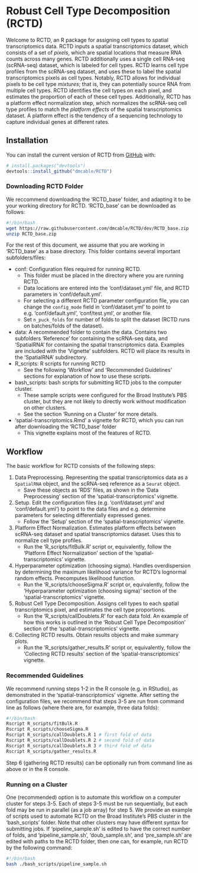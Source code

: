 
<!-- README.md is generated from README.Rmd. Please edit that file -->

# Robust Cell Type Decomposition (RCTD)

<!-- badges: start -->

<!-- badges: end -->

Welcome to RCTD, an R package for assigning cell types to spatial
transcriptomics data. RCTD inputs a spatial transcriptomics dataset,
which consists of a set of *pixels*, which are spatial locations that
measure RNA counts across many genes. RCTD additionally uses a single
cell RNA-seq (scRNA-seq) dataset, which is labeled for cell types. RCTD
learns cell type profiles from the scRNA-seq dataset, and uses these to
label the spatial transcriptomics pixels as cell types. Notably, RCTD
allows for individual pixels to be cell type *mixtures*; that is, they
can potentially source RNA from multiple cell types. RCTD identifies the
cell types on each pixel, and estimates the proportion of each of these
cell types. Additionally, RCTD has a platform effect normalization step,
which normalizes the scRNA-seq cell type profiles to match the *platform
effects* of the spatial transcriptomics dataset. A platform effect is
the tendency of a sequencing technology to capture individual genes at
different rates.

## Installation

You can install the current version of RCTD from
[GitHub](https://github.com/dmcable/RCTD) with:

``` r
# install.packages("devtools")
devtools::install_github("dmcable/RCTD")
```

### Downloading RCTD Folder

We reccommend downloading the ‘RCTD\_base’ folder, and adapting it to be
your working directory for RCTD. ‘RCTD\_base’ can be downloaded as
follows:

``` bash
#!/bin/bash
wget https://raw.githubusercontent.com/dmcable/RCTD/dev/RCTD_base.zip 
unzip RCTD_base.zip
```

For the rest of this document, we assume that you are working in
‘RCTD\_base’ as a base directory. This folder contains several
important subfolders/files:

  - conf: Configuration files required for running RCTD.
      - This folder must be placed in the directory where you are
        running RCTD.
      - Data locations are entered into the ‘conf/dataset.yml’ file, and
        RCTD parameters in ‘conf/default.yml’.
      - For selecting a different RCTD parameter configuration file, you
        can change the `config_mode` field in ‘conf/dataset.yml’ to
        point to e.g. ‘conf/default.yml’, ‘conf/test.yml’, or another
        file.
      - Set `n_puck_folds` for number of folds to split the dataset
        (RCTD runs on batches/folds of the dataset).
  - data: A recommended folder to contain the data. Contains two
    subfolders ‘Reference’ for containing the scRNA-seq data, and
    ‘SpatialRNA’ for containing the spatial transcriptomics data.
    Examples are included with the ‘Vignette’ subfolders. RCTD will
    place its results in the ‘SpatialRNA’ subdirectory.
  - R\_scripts: R scripts for running RCTD
      - See the following ‘Workflow’ and ‘Recommended Guidelines’
        sections for explanation of how to use these scripts.
  - bash\_scripts: bash scripts for submitting RCTD jobs to the computer
    cluster.
      - These sample scripts were configured for the Broad Institute’s
        PBS cluster, but they are not likely to directly work without
        modification on other clusters.
      - See the section ‘Running on a Cluster’ for more details.
  - ‘spatial-transcriptomics.Rmd’ a vignette for RCTD, which you can run
    after downloading the ‘RCTD\_base’ folder
      - This vignette explains most of the features of RCTD.

## Workflow

The basic workflow for RCTD consists of the following steps:

1.  Data Preprocessing. Representing the spatial transcriptomics data as
    a `SpatialRNA` object, and the scRNA-seq reference as a `Seurat`
    object.
      - Save these objects as ‘RDS’ files, as shown in the ‘Data
        Preprocessing’ section of the ‘spatial-transcriptomics’
        vignette.
2.  Setup. Edit the configuration files (e.g. ‘conf/dataset.yml’ and
    ‘conf/default.yml’) to point to the data files and e.g. determine
    parameters for selecting differentially expressed genes.
      - Follow the ‘Setup’ section of the ‘spatial-transcriptomics’
        vignette.
3.  Platform Effect Normalization. Estimates platform effects between
    scRNA-seq dataset and spatial transcriptomics dataset. Uses this to
    normalize cell type profiles.
      - Run the ‘R\_scripts/fitBulk.R’ script or, equivalently, follow
        the ‘Platform Effect Normalization’ section of the
        ‘spatial-transcriptomics’ vignette.
4.  Hyperparameter optimization (choosing sigma). Handles overdispersion
    by determining the maximum likelihood variance for RCTD’s lognormal
    random effects. Precomputes likelihood function.
      - Run the ‘R\_scripts/chooseSigma.R’ script or, equivalently,
        follow the ‘Hyperparameter optimization (choosing sigma)’
        section of the ‘spatial-transcriptomics’ vignette.
5.  Robust Cell Type Decomposition. Assigns cell types to each spatial
    transcriptomics pixel, and estimates the cell type proportions.
      - Run the ‘R\_scripts/callDoublets.R’ for each data fold. An
        example of how this works is outlined in the ‘Robust Cell Type
        Decomposition’ section of the ‘spatial-transcriptomics’
        vignette.
6.  Collecting RCTD results. Obtain results objects and make summary
    plots.
      - Run the ‘R\_scripts/gather\_results.R’ script or, equivalently,
        follow the ‘Collecting RCTD results’ section of the
        ‘spatial-transcriptomics’ vignette.

### Recommended Guidelines

We recommend running steps 1-2 in the R console (e.g. in RStudio), as
demonstrated in the ‘spatial-transcriptomics’ vignette. After setting
the configuration files, we recommend that steps 3-5 are run from
command line as follows (where there are, for example, three data
folds):

``` bash
#!/bin/bash
Rscript R_scripts/fitBulk.R
Rscript R_scripts/chooseSigma.R
Rscript R_scripts/callDoublets.R 1 # first fold of data
Rscript R_scripts/callDoublets.R 2 # second fold of data
Rscript R_scripts/callDoublets.R 3 # third fold of data
Rscript R_scripts/gather_results.R
```

Step 6 (gathering RCTD results) can be optionally run from command line
as above or in the R console.

### Running on a Cluster

One (recommended) option is to automate this workflow on a computer
cluster for steps 3-5. Each of steps 3-5 must be run sequentially, but
each fold may be run in parallel (as a job array) for step 5. We provide
an example of scripts used to automate RCTD on the Broad Institute’s PBS
cluster in the ‘bash\_scripts’ folder. Note that other clusters may have
different syntax for submitting jobs. If ‘pipeline\_sample.sh’ is edited
to have the correct number of folds, and ‘pipeline\_sample.sh’,
‘doub\_sample.sh’, and ‘pre\_sample.sh’ are edited with paths to the
RCTD folder, then one can, for example, run RCTD by the following
command:

``` bash
#!/bin/bash
bash ./bash_scripts/pipeline_sample.sh
```

